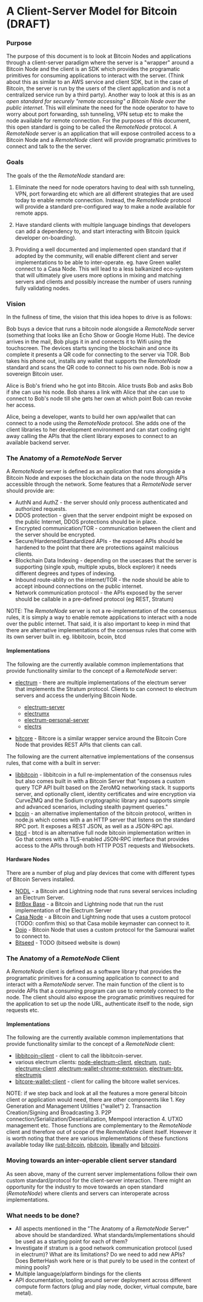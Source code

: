 #  A Client-Server Model for Bitcoin (DRAFT)

### Purpose
The purpose of this document is to look at Bitcoin Nodes and applications through a client-server paradigm where the server is a "wrapper" around a Bitcoin Node and the client is an SDK which provides the programatic primitives for consuming applications to interact with the server. (Think about this as similar to an AWS service and client SDK, but in the case of Bitcoin, the server is run by the users of the client application and is not a centralized service run by a third party). Another way to look at this is as an *open standard for securely "remote accessing" a Bitcoin Node over the public internet*. This will eliminate the need for the node operator to have to worry about port forwarding, ssh tunneling, VPN setup etc to make the node available for remote connection. For the purposes of this document, this open standard is going to be called the *RemoteNode* protocol. A *RemoteNode* server is an application that will expose controlled access to a Bitcoin Node and a *RemoteNode* client will provide programatic primitives to connect and talk to the the server.


### Goals
The goals of the the *RemoteNode* standard are:

1. Eliminate the need for node operators having to deal with ssh tunneling, VPN, port forwarding etc which are all different strategies that are used today to enable remote connection. Instead, the *RemoteNode* protocol will provide a standard pre-configured way to make a node available for remote apps. 

2. Have standard clients with multiple language bindings that developers can add a dependency to, and start interacting with Bitcoin (quick developer on-boarding). 

3. Providing a well documented and implemented open standard that if adopted by the community, will enable different client and server implementations to be able to inter-operate. eg. have Green wallet connect to a Casa Node. This will lead to a less balkanized eco-system that will ultimately give users more options in mixing and matching servers and clients and possibly increase the number of users running fully validating nodes. 

### Vision
In the fullness of time, the vision that this idea hopes to drive is as follows:

Bob buys a device that runs a bitcoin node alongside a *RemoteNode* server (something that looks like an Echo Show or Google Home Hub). The device arrives in the mail, Bob plugs it in and connects it to Wifi using the touchscreen. The devices starts syncing the blockchain and once its complete it presents a QR code for connecting to the server via TOR. Bob takes his phone out, installs any wallet that supports the *RemoteNode* standard and scans the QR code to connect to his own node. Bob is now a sovereign Bitcoin user. 

Alice is Bob's friend who he got into Bitcoin. Alice trusts Bob and asks Bob if she can use his node. Bob shares a link with Alice that she can use to connect to Bob's node till she gets her own at which point Bob can revoke her access. 

Alice, being a developer, wants to build her own app/wallet that can connect to a node using the *RemoteNode* protocol. She adds one of the client libraries to her development environment and can start coding right away calling the APIs that the client library exposes to connect to an available backend server. 

### The Anatomy of a *RemoteNode* Server
A *RemoteNode* server is defined as an application that runs alongside a Bitcoin Node and exposes the blockchain data on the node through APIs accessible through the network. Some features that a *RemoteNode* server should provide are:

* AuthN and AuthZ - the server should only process authenticated and authorized requests.
* DDOS protection - given that the server endpoint might be exposed on the public Internet, DDOS protections should be in place.
* Encrypted communication/TOR - communication between the client and the server should be encrypted. 
* Secure/Hardened/Standardized APIs - the exposed APIs should be hardened to the point that there are protections against malicious clients. 
* Blockchain Data Indexing - depending on the usecases that the server is supporting (single xpub, multiple xpubs, block explorer) it needs different degrees and types of indexing. 
* Inbound route-ablity on the internet/TOR - the node should be able to accept inbound connections on the public internet.
* Network communication protocol  - the APIs exposed by the server should be callable in a pre-defined protocol (eg REST, Stratum)

NOTE: The *RemoteNode* server is not a re-implementation of the consensus rules, it is simply a way to enable remote applications to interact with a node over the public internet. That said, it is also important to keep in mind that there are alternative implementations of the consensus rules that come with its own server built in. eg. libbitcoin, bcoin, btcd

#### Implementations
The following are the currently available common implementations that provide functionality similar to the concept of a *RemoteNode* server:

* [electrum](https://electrum.org/#home) - there are multiple implementations of the electrum server that implements the Stratum protocol. Clients to can connect to electrum servers and access the underlying Bitcoin Node. 
  * [electrum-server](https://github.com/spesmilo/electrum-server) 
  * [electrumx](https://github.com/kyuupichan/electrumx/)
  * [electrum-personal-server](https://github.com/chris-belcher/electrum-personal-server)
  * [electrs](https://github.com/romanz/electrs)

* [bitcore](https://github.com/bitpay/bitcore) - Bitcore is a similar wrapper service around the Bitcoin Core Node that provides REST APIs that clients can call. 

The following are the current alternative implementations of the consensus rules, that come with a built in server:

* [libbitcoin](https://libbitcoin.org) - libbitcoin in a full re-implementation of the consensus rules but also comes built in with a Bitcoin Server that "exposes a custom query TCP API built based on the ZeroMQ networking stack. It supports server, and optionally client, identity certificates and wire encryption via CurveZMQ and the Sodium cryptographic library and supports simple and advanced scenarios, including stealth payment queries." 
* [bcoin](https://bcoin.io/) - an alternative implementation of the bitcoin protocol, written in node.js which comes with a an HTTP server that listens on the standard RPC port. It exposes a REST JSON, as well as a JSON-RPC api.
* [btcd](https://github.com/btcsuite/btcd) - btcd is an alternative full node bitcoin implementation written in Go that comes with a TLS-enabled JSON-RPC interface that provides access to the APIs through both HTTP POST requests and Websockets.

#### Hardware Nodes
There are a number of plug and play devices that come with different types of Bitcoin Servers installed.

* [NODL](http://nodl.it) - a Bitcoin and Lightning node that runs several services including an Electrum Server. 
* [BitBox Base](https://github.com/digitalbitbox/bitbox-base) - a Bitcoin and Lightning node that run the rust implementation of the Electrum Server
* [Casa Node](https://keys.casa/lightning-bitcoin-node/) - a Bitcoin and Lightning node that uses a custom protocol (TODO: confirm this) so that Casa mobile keymaster can connect to it. 
* [Dojo](https://samouraiwallet.com/dojo) - Bitcoin Node that uses a custom protocol for the Samourai wallet to connect to. 
* [Bitseed](https://bitseed.org/product/bitseed-3/) - TODO (bitseed website is down)

### The Anatomy of a *RemoteNode* Client
A *RemoteNode* client is defined as a software library that provides the programatic primitives for a consuming application to connect to and interact with a *RemoteNode* server. The main function of the client is to provide APIs that a consuming program can use to remotely connect to the node. The client should also expose the programatic primitives required for the application to set up the node URL, authenticate itself to the node, sign requests etc. 

#### Implementations 
The following are the currently available common implementations that provide functionality similar to the concept of a *RemoteNode* client:

* [libbitcoin-client](https://libbitcoin.org) - client to call the libbitcoin-server. 
* various electrum clients: [node-electrum-client](https://github.com/you21979/node-electrum-client), [electrum](https://github.com/spesmilo/electrum), [rust-electrumx-client](https://github.com/evgeniy-scherbina/rust-electrumx-client) ,[electrum-wallet-chrome-extension](https://github.com/anfedorov/electrum-wallet-chrome-extension), [electrum-btx](https://github.com/LIMXTEC/electrum-btx), [electrumjs](https://github.com/akshatmittal/electrumjs)
* [bitcore-wallet-client](https://github.com/bitpay/bitcore/tree/master/packages/bitcore-wallet-client) - client for calling the bitcore wallet services. 

NOTE: if we step back and look at all the features a more general bitcoin client or application would need, there are other components like 1. Key Generation and Management Utilities ("wallet") 2. Transaction Creation/Signing and Broadcasting 3. P2P connection/Serialization/Deserialization, Mempool interaction 4. UTXO management etc. Those functions are complementary to the *RemoteNode* client and therefore out of scope of the *RemoteNode* client itself. However it is worth noting that there are various implementations of these functions available today like [rust-bitcoin](https://github.com/rust-bitcoin/rust-bitcoin), [nbitcoin](https://github.com/MetacoSA/NBitcoin), [libwally](https://github.com/ElementsProject/libwally-core) and [bitcoinj](https://bitcoinj.github.io). 

### Moving towards an inter-operable client server standard
As seen above, many of the current server implementations follow their own custom standard/protocol for the client-server interaction. There might an opportunity for the industry to move towards an open standard (*RemoteNode*) where clients and servers can interoperate across implementations. 

### What needs to be done?
* All aspects mentioned in the "The Anatomy of a *RemoteNode* Server" above should be standardized. What standards/implementations should be used as a starting point for each of them?
* Investigate if stratum is a good network communication protocol (used in electrum)? What are its limitations? Do we need to add new APIs? Does BetterHash work here or is that purely to be used in the context of mining pools?
* Multiple language/platform bindings for the clients
* API documentation, tooling around server deployment across different compute form factors (plug and play node, docker, virtual compute, bare metal). 
